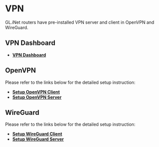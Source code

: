 # VPN

GL.iNet routers have pre-installed VPN server and client in OpenVPN and WireGuard.

## VPN Dashboard

- [**VPN Dashboard**](../../../tutorials/vpn_dashboard/)

## OpenVPN

Please refer to the links below for the detailed setup instruction:

- [**Setup OpenVPN Client**](../../../tutorials/openvpn_client/)
- [**Setup OpenVPN Server**](../../../tutorials/openvpn_server/)

## WireGuard

Please refer to the links below for the detailed setup instruction:

- [**Setup WireGuard Client**](../../../tutorials/wireguard_client/)
- [**Setup WireGuard Server**](../../../tutorials/wireguard_server/)
